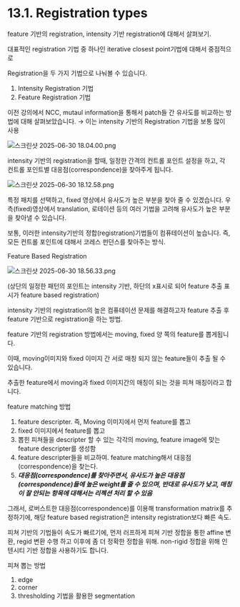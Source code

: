 # 13.1. Registration types

feature 기반의 registration, intensity 기반 registration에 대해서 살펴보기.

대표적인 registration 기법 중  하나인 iterative closest point기법에 대해서 중점적으로    

Registration을 두 가지 기법으로 나눠볼 수 있습니다. 

1. Intensity Registration 기법
2. Feature Registration 기법

이전 강의에서 NCC, mutaul information을 통해서 patch들 간 유사도를 비교하는 방법에 대해 살펴보았습니다. → 이는 intensity 기반의 Registration 기법을 보통 많이 사용

![스크린샷 2025-06-30 18.04.00.png](/assets/의료인공지능/13_1_Registration_types/스크린샷_2025-06-30_18.04.00.png)

intensity 기반의 registration을 할때, 일정한 간격의 컨트롤 포인트 설정을 하고, 각 컨트롤 포인트별 대응점(correspondence)을 찾아주게 됩니다.

![스크린샷 2025-06-30 18.12.58.png](/assets/의료인공지능/13_1_Registration_types/스크린샷_2025-06-30_18.12.58.png)

특정 패치를 선택하고, fixed 영상에서 유사도가 높은 부분을 찾아 줄 수 있겠습니다. 우측(fixed)영상에서 translation, 로테이션 등의 여러 기법을 고려해 유사도가 높은 부분을 찾아낼 수 있습니다.

보통, 이러한 intensity기반의 정합(registration)기법들이 컴퓨테이션이 높습니다. 즉, 모든 컨트롤 포인트에 대해서 코레스 펀던스를 찾아주는 방식.

Feature Based Registration

![스크린샷 2025-06-30 18.56.33.png](/assets/의료인공지능/13_1_Registration_types/스크린샷_2025-06-30_18.56.33.png)

(상단의 일정한 패턴의 포인트는 intensity 기반, 하단의 x표시로 되어 feature 추출 표시가 feature based registration)

intensity 기반의 registration의 높은 컴퓨테이션 문제를 해결하고자 feature 추출 후 feature 기반으로 registration을 하는 방법.

feature 기반의 registration 방법에서는 moving, fixed 양 쪽의 feature를 뽑게됩니다.

이때, moving이미지와 fixed 이미지 간 서로 매칭 되지 않는 feature들이 추출 될 수 있습니다.

추출한 feature에서 moving과 fixed 이미지간의 매칭이 되는 것을 피쳐 매칭이라고 합니다.

feature matching 방법

1. feature descripter. 즉, Moving 이미지에서 먼저 feature를 뽑고
2. fixed 이미지에서 feature를 뽑고 
3. 뽑힌 피쳐들을 descripter 할 수 있는 각각의 moving, feature image에 맞는 feature descripter를 생성함
4. feature descripter들을 비교하여. feature matching해서 대응점(correspondence)을 찾는다.
5. ***대응점(correspondence)를 찾아주면서, 유사도가 높은 대응점(correspondence)들에 높은 weight를 줄 수 있으며, 반대로 유사도가 낮고, 매칭이 잘 안되는 항목에 대해서는 리젝션 처리 할 수 있음***

그래서, 로버스트한 대응점(correspondence)를 이용해 transformation matrix를 추정하기에, 해당 feature based registration은 intensity registration보다 빠른 속도.

피쳐 기반의 기법들이 속도가 빠르기에, 먼저 러프하게 피쳐 기반 정합을 통한 affine 변환, regid 변환 수행 하고 이후에 좀 더 정확한 정합을 위해. non-rigid 정합을 위해 인텐시티 기반 정합을 사용하기도 합니다.

피쳐 뽑는 방법

1. edge
2. corner
3. thresholding 기법을 활용한 segmentation